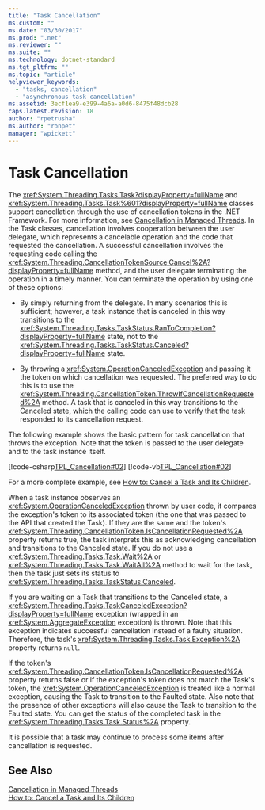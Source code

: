 ```yaml
---
title: "Task Cancellation"
ms.custom: ""
ms.date: "03/30/2017"
ms.prod: ".net"
ms.reviewer: ""
ms.suite: ""
ms.technology: dotnet-standard
ms.tgt_pltfrm: ""
ms.topic: "article"
helpviewer_keywords: 
  - "tasks, cancellation"
  - "asynchronous task cancellation"
ms.assetid: 3ecf1ea9-e399-4a6a-a0d6-8475f48dcb28
caps.latest.revision: 18
author: "rpetrusha"
ms.author: "ronpet"
manager: "wpickett"
---
```

# Task Cancellation
The <xref:System.Threading.Tasks.Task?displayProperty=fullName> and <xref:System.Threading.Tasks.Task%601?displayProperty=fullName> classes support cancellation through the use of cancellation tokens in the .NET Framework. For more information, see [Cancellation in Managed Threads](../../../docs/standard/threading/cancellation-in-managed-threads.md). In the Task classes, cancellation involves cooperation between the user delegate, which represents a cancelable operation and the code that requested the cancellation.  A successful cancellation involves the requesting code calling the <xref:System.Threading.CancellationTokenSource.Cancel%2A?displayProperty=fullName> method, and the user delegate terminating the operation in a timely manner. You can terminate the operation by using one of these options:  
  
-   By simply returning from the delegate. In many scenarios this is sufficient; however, a task instance that is canceled in this way transitions to the <xref:System.Threading.Tasks.TaskStatus.RanToCompletion?displayProperty=fullName> state, not to the <xref:System.Threading.Tasks.TaskStatus.Canceled?displayProperty=fullName> state.  
  
-   By throwing a <xref:System.OperationCanceledException> and passing it the token on which cancellation was requested. The preferred way to do this is to use the <xref:System.Threading.CancellationToken.ThrowIfCancellationRequested%2A> method. A task that is canceled in this way transitions to the Canceled state, which the calling code can use to verify that the task responded to its cancellation request.  
  
 The following example shows the basic pattern for task cancellation that throws the exception. Note that the token is passed to the user delegate and to the task instance itself.  
  
 [!code-csharp[TPL_Cancellation#02](../../../samples/snippets/csharp/VS_Snippets_Misc/tpl_cancellation/cs/snippet02.cs#02)]
 [!code-vb[TPL_Cancellation#02](../../../samples/snippets/visualbasic/VS_Snippets_Misc/tpl_cancellation/vb/module1.vb#02)]  
  
 For a more complete example, see [How to: Cancel a Task and Its Children](../../../docs/standard/parallel-programming/how-to-cancel-a-task-and-its-children.md).  
  
 When a task instance observes an <xref:System.OperationCanceledException> thrown by user code, it compares the exception's token to its associated token (the one that was passed to the API that created the Task). If they are the same and the token's <xref:System.Threading.CancellationToken.IsCancellationRequested%2A> property returns true, the task interprets this as acknowledging cancellation and transitions to the Canceled state. If you do not use a <xref:System.Threading.Tasks.Task.Wait%2A> or <xref:System.Threading.Tasks.Task.WaitAll%2A> method to wait for the task, then the task just sets its status to <xref:System.Threading.Tasks.TaskStatus.Canceled>.  
  
 If you are waiting on a Task that transitions to the Canceled state, a <xref:System.Threading.Tasks.TaskCanceledException?displayProperty=fullName> exception (wrapped in an <xref:System.AggregateException> exception) is thrown. Note that this exception indicates successful cancellation instead of a faulty situation. Therefore, the task's <xref:System.Threading.Tasks.Task.Exception%2A> property returns `null`.  
  
 If the token's <xref:System.Threading.CancellationToken.IsCancellationRequested%2A> property returns false or if the exception's token does not match the Task's token, the <xref:System.OperationCanceledException> is treated like a normal exception, causing the Task to transition to the Faulted state. Also note that the presence of other exceptions will also cause the Task to transition to the Faulted state. You can get the status of the completed task in the <xref:System.Threading.Tasks.Task.Status%2A> property.  
  
 It is possible that a task may continue to process some items after cancellation is requested.  
  
## See Also  
 [Cancellation in Managed Threads](../../../docs/standard/threading/cancellation-in-managed-threads.md)   
 [How to: Cancel a Task and Its Children](../../../docs/standard/parallel-programming/how-to-cancel-a-task-and-its-children.md)
